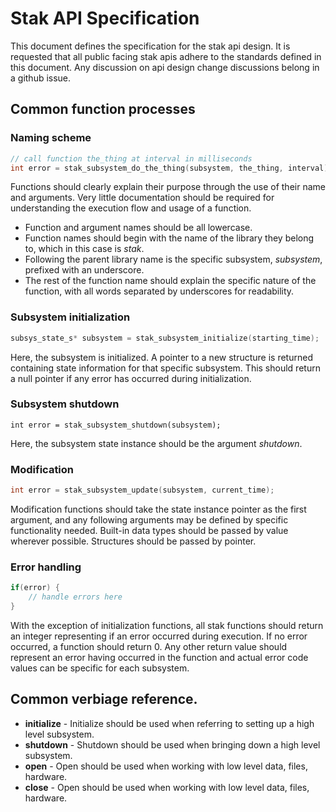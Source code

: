 # Stak API Specification
This document defines the specification for the stak api design. It is requested that all public facing stak apis adhere to the standards defined in this document. Any discussion on api design change discussions belong in a github issue.

## Common function processes
### Naming scheme
```cpp
// call function the_thing at interval in milliseconds
int error = stak_subsystem_do_the_thing(subsystem, the_thing, interval);
```
Functions should clearly explain their purpose through the use of their name and arguments. Very little documentation should be required for understanding the execution flow and usage of a function.

- Function and argument names should be all lowercase.
- Function names should begin with the name of the library they belong to, which in this case is _stak_.
- Following the parent library name is the specific subsystem, _subsystem_, prefixed with an underscore.
- The rest of the function name should explain the specific nature of the function, with all words separated by underscores for readability.


### Subsystem initialization
```cpp
subsys_state_s* subsystem = stak_subsystem_initialize(starting_time);
```
Here, the subsystem is initialized. A pointer to a new structure is returned containing state information for that specific subsystem. This should return a null pointer if any error has occurred during initialization.

### Subsystem shutdown
```
int error = stak_subsystem_shutdown(subsystem);
```
Here, the subsystem state instance should be the argument _shutdown_.


### Modification
```cpp
int error = stak_subsystem_update(subsystem, current_time);
```
Modification functions should take the state instance pointer as the first argument, and any following arguments may be defined by specific functionality needed. Built-in data types should be passed by value wherever possible. Structures should be passed by pointer.

### Error handling

```cpp
if(error) {
	// handle errors here
}
```
With the exception of initialization functions, all stak functions should return an integer representing if an error occurred during execution. If no error occurred, a function should return 0. Any other return value should represent an error having occurred in the function and actual error code values can be specific for each subsystem.


## Common verbiage reference.

- **initialize** - Initialize should be used when referring to setting up a high level subsystem.
- **shutdown** - Shutdown should be used when bringing down a high level subsystem.
- **open** - Open should be used when working with low level data, files, hardware.
- **close** - Open should be used when working with low level data, files, hardware.